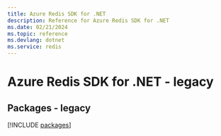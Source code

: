 ```yaml
---
title: Azure Redis SDK for .NET
description: Reference for Azure Redis SDK for .NET
ms.date: 02/21/2024
ms.topic: reference
ms.devlang: dotnet
ms.service: redis
---
```

# Azure Redis SDK for .NET - legacy
## Packages - legacy
[!INCLUDE [packages](redis-index.md)]